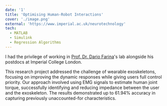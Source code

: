 ```yaml
---
date: '1'
title: 'Optimising Human-Robot Interactions'
cover: './image.png'
external: 'https://www.imperial.ac.uk/neurotechnology'
tech:
  - MATLAB
  - Simulink
  - Regression Algorithms
---
```


I had the privilege of working in [Prof. Dr. Dario Farina](https://scholar.google.com/citations?user=0JDIQ0wAAAAJ&hl=en)'s lab alongside his postdocs at Imperial College London.

This research project addressed the challenge of wearable exoskeletons, focusing on improving the dynamic responses while giving users full control priority. Our approach involved using EMG signals to estimate human joint torque, successfully identifying and reducing impedance between the user and the exoskeleton. The results demonstrated up to 61.94% accuracy in capturing previously unaccounted-for characteristics.
